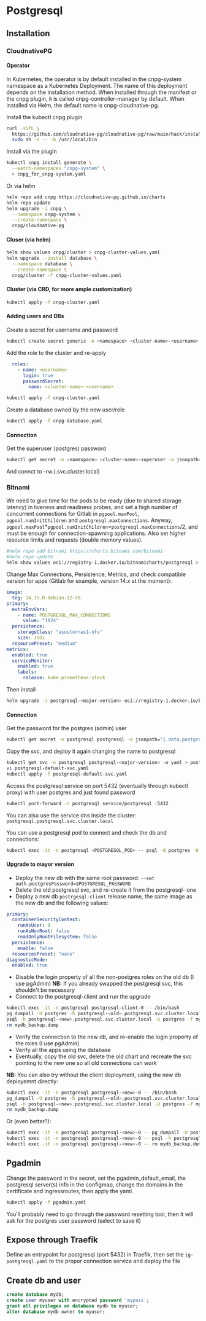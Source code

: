 # Postgresql

## Installation

### CloudnativePG

#### Operator

In Kubernetes, the operator is by default installed in the cnpg-system namespace as a Kubernetes Deployment. The name of this deployment depends on the installation method. When installed through the manifest or the cnpg plugin, it is called cnpg-controller-manager by default. When installed via Helm, the default name is cnpg-cloudnative-pg.

Install the kubectl cnpg plugin

```bash
curl -sSfL \
  https://github.com/cloudnative-pg/cloudnative-pg/raw/main/hack/install-cnpg-plugin.sh | \
  sudo sh -s -- -b /usr/local/bin
```

Install via the plugin

```bash
kubectl cnpg install generate \
  --watch-namespaces "cnpg-system" \
  > cnpg_for_cnpg-system.yaml
```

Or via helm

```bash
helm repo add cnpg https://cloudnative-pg.github.io/charts
helm repo update
helm upgrade -i cnpg \
  --namespace cnpg-system \
  --create-namespace \
  cnpg/cloudnative-pg
```

#### Cluser (via helm)

```bash
helm show values cnpg/cluster > cnpg-cluster-values.yaml
helm upgrade --install database \
  --namespace database \
  --create-namespace \
  cnpg/cluster -f cnpg-cluster-values.yaml
```

#### Cluster (via CRD, for more ample customization)

```bash
kubectl apply -f cnpg-cluster.yaml
```

#### Adding users and DBs

Create a secret for username and password

```bash
kubectl create secret generic -n <namespace> <cluster-name>-<username> --from-literal=username=<username> --from-literal=password=<password> --type=kubernetes.io/basic-auth
```

Add the role to the cluster and re-apply

```yaml
  roles:
    - name: <username>
      login: true
      passwordSecret:
        name: <cluster-name>-<username>
```

```bash
kubectl apply -f cnpg-cluster.yaml
```

Create a database owned by the new user/role

```bash
kubectl apply -f cnpg-database.yaml
```

#### Connection

Get the superuser (postgres) password

```bash
kubectl get secret -n <namespace> <cluster-name>-superuser -o jsonpath="{.data.password}" | base64 --decode
```

And connct to <cluister-name>-rw.<namespace>(.svc.cluster.local)

### Bitnami

We need to give time for the pods to be ready (due to shared storage latency) in liveness and readiness probes, and set a high number of concurrent connections for Gitlab in `pgpool.maxPool`, `pgpool.numInitChildren` and `postgresql.maxConnections`. Anyway, `pgpool.maxPool`*`pgpool.numInitChildren`=`postgresql.maxConnections`/2, and must be enough for connection-spawning applications.
Also set higher resource limits and requests (double memory values).

```bash
#helm repo add bitnami https://charts.bitnami.com/bitnami
#helm repo update
helm show values oci://registry-1.docker.io/bitnamicharts/postgresql > postgresql-values.yaml
```

Change Max Connections, Persistence, Metrics, and check compatible version for apps (Gitlab for example, version 14.x at the moment):

```yaml
image:
  teg: 14.15.0-debian-12-r8
primary:
  extraEnvVars:
    - name: POSTGRESQL_MAX_CONNECTIONS
      value: "1024"
  persistence:
    storageClass: "asustornas1-nfs"
    size: 15Gi
  resourcePreset: "medium"
metrics:
  enabled: true
  serviceMonitor:
    enabled: true
    labels:
      release: kube-prometheus-stack
```

Then install

```bash
helm upgrade -i postgresql-<major-version> oci://registry-1.docker.io/bitnamicharts/postgresql --namespace postgresql --create-namespace -f postgresql-values.yaml
```

#### Connection

Get the password for the postgres (admin) user

```bash
kubectl get secret -n postgresql postgresql -o jsonpath="{.data.postgres-password}" | base64 --decode
```

Copy the svc, and deploy it again changing the name to postgresql

```bash
kubectl get svc -n postgresql postgresql-<major-version> -o yaml > postgresql-defualt-svc.yaml
vi postgresql-defualt-svc.yaml
kubectl apply -f postgresql-defualt-svc.yaml
```

Access the postgresql service on port 5432 (eventually through kubectl proxy) with user postgres and just found password

```bash
kubectl port-forward -n postgresql service/postgresql :5432
```

You can also use the service dns inside the cluster: `postgresql.postgresql.svc.cluster.local`

You can use a postgresql pod to connect and check the db and connections:

```bash
kubectl exec -it -n postgresql <POSTGRESQL_POD> -- psql -d postgres -U postgres -h postgresql.postgresql.svc.cluster.local
```

#### Upgrade to mayor version

- Deploy the new db with the same root password: `--set auth.postgresPassword=$POSTGRESQL_PASSWORD`
- Delete the old postgresql svc, and re-create it from the postgresql-<new> one
- Deploy a new db `postrgesql-client` release name, the same image as the new db and the following values:

```yaml
primary:
  containerSecurityContext:
    runAsUser: 0
    runAsNonRoot: false
    readOnlyRootFilesystem: false
  persistence:
    enable: false
  resourcesPreset: "nano"
diagnosticMode:
  enabled: true
```

- Disable the login property of all the non-postgres roles on the old db (I use pgAdmin) **NB:** If you already swapped the postgresql svc, this shouldn't be necessary
- Connect to the postgresql-client and run the upgrade

```bash
kubectl exec -it -n postgresql postgresql-client-0 -- /bin/bash
pg_dumpall -U postgres -h postgresql-<old>.postgresql.svc.cluster.local --clean --file=mydb_backup.dump
psql -h postgresql-<new>.postgresql.svc.cluster.local -U postgres -f mydb_backup.dump postgres
rm mydb_backup.dump
```

- Verify the connection to the new db, and re-enable the login property of the roles (I use pgAdmin)
- Verify all the apps using the database
- Eventually, copy the old svc, delete the old chart and recreate the svc pointing to the new one so all old connections can work

**NB:** You can also try without the client deployment, using the new db deployemnt directly:

```bash
kubectl exec -it -n postgresql postgresql-<new>-0 -- /bin/bash
pg_dumpall -U postgres -h postgresql-<old>.postgresql.svc.cluster.local --clean --file=mydb_backup.dump
psql -h postgresql-<new>.postgresql.svc.cluster.local -U postgres -f mydb_backup.dump postgres
rm mydb_backup.dump
```

Or (even better?):

```bash
kubectl exec -it -n postgresql postgresql-<new>-0 -- pg_dumpall -U postgres -h postgresql-<old>.postgresql.svc.cluster.local --clean --file=mydb_backup.dump
kubectl exec -it -n postgresql postgresql-<new>-0 -- psql -h postgresql-<new>.postgresql.svc.cluster.local -U postgres -f mydb_backup.dump postgres
kubectl exec -it -n postgresql postgresql-<new>-0 -- rm mydb_backup.dump
```

## Pgadmin

Change the password in the secret, set the pgadmin_default_email, the postgresql server(s) info in the configmap, change the domains in the certificate and ingressroutes, then apply the yaml.

```bash
kubectl apply -f pgadmin.yaml
```

You'll probably need to go through the password resetting tool, then it will ask for the postgres user password (select to save it)

## Expose through Traefik

Define an entrypoint for postgresql (port 5432) in Traefik, then set the `ig-postgresql.yaml` to the proper connection service and deploy the file

## Create db and user

```sql
create database mydb;
create user myuser with encrypted password 'mypass';
grant all privileges on database mydb to myuser;
alter database mydb owner to myuser;
```
